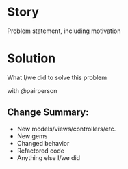 # Story

Problem statement, including motivation

# Solution

What I/we did to solve this problem

with @pairperson

## Change Summary:

- New models/views/controllers/etc.
- New gems
- Changed behavior
- Refactored code
- Anything else I/we did
